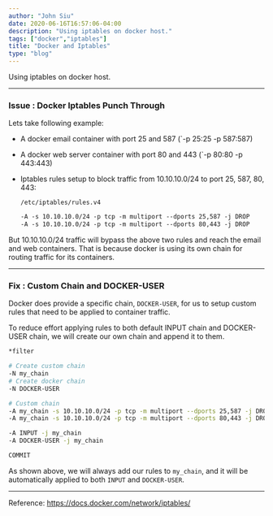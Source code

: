 ```yaml
---
author: "John Siu"
date: 2020-06-16T16:57:06-04:00
description: "Using iptables on docker host."
tags: ["docker","iptables"]
title: "Docker and Iptables"
type: "blog"
---
```

Using iptables on docker host.
<!--more-->

---

### Issue : Docker Iptables Punch Through

Lets take following example:

- A docker email container with port 25 and 587 (`-p 25:25 -p 587:587)
- A docker web server container with port 80 and 443 (`-p 80:80 -p 443:443)
- Iptables rules setup to block traffic from 10.10.10.0/24 to port 25, 587, 80, 443:

  `/etc/iptables/rules.v4`

  ```txt
  -A -s 10.10.10.0/24 -p tcp -m multiport --dports 25,587 -j DROP
  -A -s 10.10.10.0/24 -p tcp -m multiport --dports 80,443 -j DROP
  ```

But 10.10.10.0/24 traffic will bypass the above two rules and reach the email and web containers. That is because docker is using its own chain for routing traffic for its containers.

---

### Fix : Custom Chain and DOCKER-USER

Docker does provide a specific chain, `DOCKER-USER`, for us to setup custom rules that need to be applied to container traffic.

To reduce effort applying rules to both default INPUT chain and DOCKER-USER chain, we will create our own chain and append it to them.

```sh
*filter

# Create custom chain
-N my_chain
# Create docker chain
-N DOCKER-USER

# Custom chain
-A my_chain -s 10.10.10.0/24 -p tcp -m multiport --dports 25,587 -j DROP
-A my_chain -s 10.10.10.0/24 -p tcp -m multiport --dports 80,443 -j DROP

-A INPUT -j my_chain
-A DOCKER-USER -j my_chain

COMMIT
```

As shown above, we will always add our rules to `my_chain`, and it will be automatically applied to both `INPUT` and `DOCKER-USER`.

---

Reference: https://docs.docker.com/network/iptables/